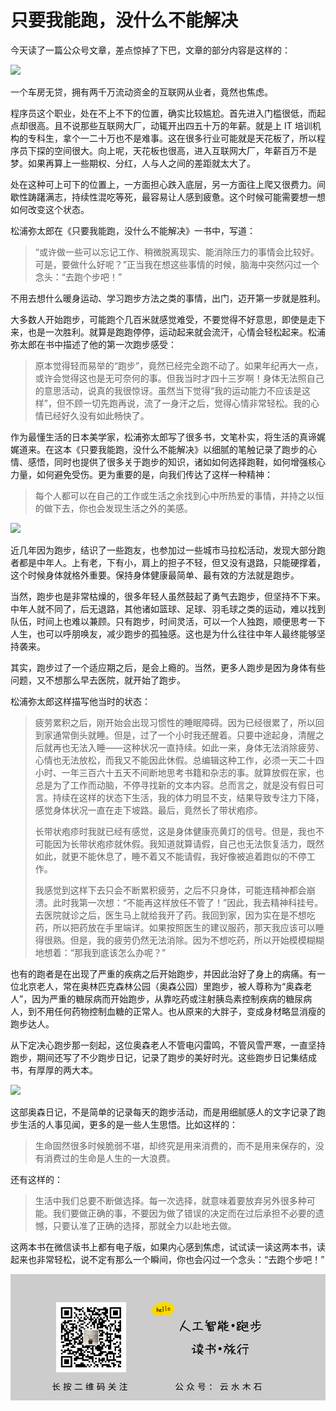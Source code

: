 # 只要我能跑，没什么不能解决

今天读了一篇公众号文章，差点惊掉了下巴，文章的部分内容是这样的：

![](https://raw.githubusercontent.com/mogoweb/mywritings/master/book_wechat/2021/images/a_boring_job_01.jpg)

一个车房无贷，拥有两千万流动资金的互联网从业者，竟然也焦虑。

程序员这个职业，处在不上不下的位置，确实比较尴尬。首先进入门槛很低，而起点却很高。且不说那些互联网大厂，动辄开出四五十万的年薪。就是上 IT 培训机构的专科生，拿个一二十万也不是难事。这在很多行业可能就是天花板了，所以程序员下探的空间很大。向上呢，天花板也很高，进入互联网大厂，年薪百万不是梦。如果再算上一些期权、分红，人与人之间的差距就太大了。

处在这种可上可下的位置上，一方面担心跌入底层，另一方面往上爬又很费力。间歇性踌躇满志，持续性混吃等死，最容易让人感到疲惫。这个时候可能需要想一想如何改变这个状态。

松浦弥太郎在《只要我能跑，没什么不能解决》一书中，写道：

> “或许做一些可以忘记工作、稍微脱离现实、能消除压力的事情会比较好。可是，要做什么好呢？”正当我在想这些事情的时候，脑海中突然闪过一个念头：“去跑个步吧！”

不用去想什么暖身运动、学习跑步方法之类的事情，出门，迈开第一步就是胜利。

大多数人开始跑步，可能跑个几百米就感觉难受，不要觉得不好意思，即使是走下来，也是一次胜利。就算是跑跑停停，运动起来就会流汗，心情会轻松起来。松浦弥太郎在书中描述了他的第一次跑步感受：

> 原本觉得轻而易举的“跑步”，竟然已经完全跑不动了。如果年纪再大一点，或许会觉得这也是无可奈何的事。但我当时才四十三岁啊！身体无法照自己的意思活动，说真的我很惊讶。虽然当下觉得“我的运动能力不应该是这样”，但不顾一切先跑再说，流了一身汗之后，觉得心情非常轻松。我的心情已经好久没有如此畅快了。

作为最懂生活的日本美学家，松浦弥太郎写了很多书，文笔朴实，将生活的真谛娓娓道来。在这本《只要我能跑，没什么不能解决》以细腻的笔触记录了跑步的心情、感悟，同时也提供了很多关于跑步的知识，诸如如何选择跑鞋，如何增强核心力量，如何避免受伤。更为重要的是，向我们传达了这样一种精神：

> 每个人都可以在自己的工作或生活之余找到心中所热爱的事情，并持之以恒的做下去，你也会发现生活之外的美感。

![](https://raw.githubusercontent.com/mogoweb/mywritings/master/book_wechat/2021/images/a_boring_job_02.jpg)

近几年因为跑步，结识了一些跑友，也参加过一些城市马拉松活动，发现大部分跑者都是中年人。上有老，下有小，肩上的担子不轻，但又没有退路，只能硬撑着，这个时候身体就格外重要。保持身体健康最简单、最有效的方法就是跑步。

当然，跑步也是非常枯燥的，很多年轻人虽然鼓起了勇气去跑步，但坚持不下来。中年人就不同了，后无退路，其他诸如篮球、足球、羽毛球之类的运动，难以找到队伍，时间上也难以兼顾。只有跑步，时间灵活，可以一个人独跑，顺便思考一下人生，也可以呼朋唤友，减少跑步的孤独感。这也是为什么往往中年人最终能够坚持袭来。

其实，跑步过了一个适应期之后，是会上瘾的。当然，更多人跑步是因为身体有些问题，又不想那么早去医院，就开始了跑步。

松浦弥太郎这样描写他当时的状态：

> 疲劳累积之后，刚开始会出现习惯性的睡眠障碍。因为已经很累了，所以回到家通常倒头就睡。但是，过了一个小时我还醒着。只要中途起身，清醒之后就再也无法入睡——这种状况一直持续。如此一来，身体无法消除疲劳、心情也无法放松，而我又不能因此休假。总编辑这种工作，必须一天二十四小时、一年三百六十五天不间断地思考书籍和杂志的事。就算放假在家，也总是为了工作而动脑，不停寻找新的文本内容。总而言之，就是没有假日可言。持续在这样的状态下生活，我的体力明显不支，结果导致专注力下降，感觉身体状况一直在走下坡路。最后，竟然长了带状疱疹。
>
> 长带状疱疹时我就已经有感觉，这是身体健康亮黄灯的信号。但是，我也不可能因为长带状疱疹就休假。我知道就算请假，自己也无法恢复活力，既然如此，就更不能休息了，睡不着又不能请假，我好像被追着跑似的不停工作。
>
> 我感觉到这样下去只会不断累积疲劳，之后不只身体，可能连精神都会崩溃。此时我第一次想：“不能再这样放任不管了！”因此，我去精神科挂号。去医院就诊之后，医生马上就给我开了药。我回到家，因为实在是不想吃药，所以把药放在手里端详。如果按照医生的建议服药，那天我应该可以睡得很熟。但是，我的疲劳仍然无法消除。因为不想吃药，所以开始模模糊糊地想着：“那我到底该怎么办呢？”

也有的跑者是在出现了严重的疾病之后开始跑步，并因此治好了身上的病痛。有一位北京老人，常在奥林匹克森林公园（奥森公园）里跑步，被人尊称为“奥森老人”，因为严重的糖尿病而开始跑步，从靠吃药或注射胰岛素控制疾病的糖尿病人，到不用任何药物控制血糖的正常人。也从原来的大胖子，变成身材略显消瘦的跑步达人。

从下定决心跑步那一刻起，这位奥森老人不管电闪雷鸣，不管风雪严寒，一直坚持跑步，期间还写了不少跑步日记，记录了跑步的美好时光。这些跑步日记集结成书，有厚厚的两大本。

![](https://raw.githubusercontent.com/mogoweb/mywritings/master/book_wechat/2021/images/a_boring_job_03.jpeg)

这部奥森日记，不是简单的记录每天的跑步活动，而是用细腻感人的文字记录了跑步生活的人事见闻，更多的是一些人生思悟。比如这样的：

> 生命固然很多时候脆弱不堪，却终究是用来消费的，而不是用来保存的，没有消费过的生命是人生的一大浪费。

还有这样的：

> 生活中我们总要不断做选择。每一次选择，就意味着要放弃另外很多种可能。我们要做正确的事，不要因为做了错误的决定而在过后承担不必要的遗憾，只要认准了正确的选择，那就全力以赴地去做。

这两本书在微信读书上都有电子版，如果内心感到焦虑，试试读一读这两本书，读起来也非常轻松，说不定有那么一个瞬间，你也会闪过一个念头：“去跑个步吧！”

![](https://raw.githubusercontent.com/mogoweb/mywritings/master/book_wechat/common_images/%E5%BE%AE%E4%BF%A1%E5%85%AC%E4%BC%97%E5%8F%B7_%E5%85%B3%E6%B3%A8%E4%BA%8C%E7%BB%B4%E7%A0%81.png)